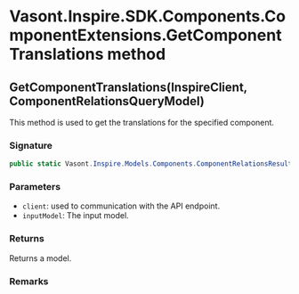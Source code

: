 # Vasont.Inspire.SDK.Components.ComponentExtensions.GetComponentTranslations method
## GetComponentTranslations(InspireClient, ComponentRelationsQueryModel)
This method is used to get the translations for the specified component.

### Signature
```csharp
public static Vasont.Inspire.Models.Components.ComponentRelationsResultModel GetComponentTranslations(InspireClient client, ComponentRelationsQueryModel inputModel)
```
### Parameters
- `client`: used to communication with the API endpoint.
- `inputModel`: The  input model.

### Returns
Returns a  model.
### Remarks

